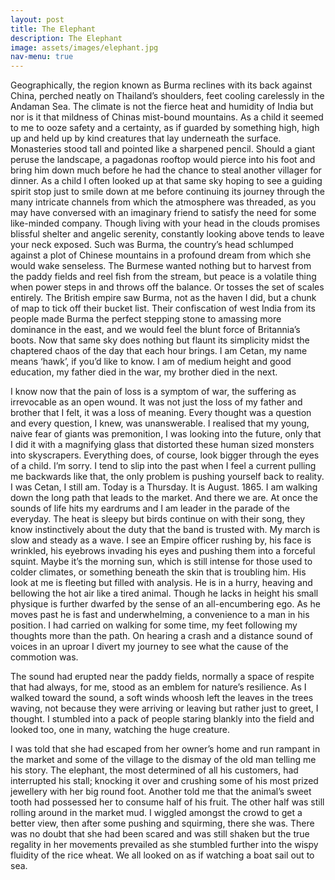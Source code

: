 ```yaml
---
layout: post
title: The Elephant
description: The Elephant
image: assets/images/elephant.jpg
nav-menu: true
---
```


Geographically, the region known as Burma reclines with its back against China, perched neatly on Thailand’s shoulders, feet cooling carelessly in the Andaman Sea. The climate is not the fierce heat and humidity of India but nor is it that mildness of Chinas mist-bound mountains. As a child it seemed to me to ooze safety and a certainty, as if guarded by something high, high up and held up by kind creatures that lay underneath the surface. Monasteries stood tall and pointed like a sharpened pencil. Should a giant peruse the landscape, a pagadonas rooftop would pierce into his foot and bring him down much before he had the chance to steal another villager for dinner. As a child I often looked up at that same sky hoping to see a guiding spirit stop just to smile down at me before continuing its journey through the many intricate channels from which the atmosphere was threaded, as you may have conversed with an imaginary friend to satisfy the need for some like-minded company. Though living with your head in the clouds promises blissful shelter and angelic serenity, constantly looking above tends to leave your neck exposed. Such was Burma, the country’s head schlumped against a plot of Chinese mountains in a profound dream from which she would wake senseless. The Burmese wanted nothing but to harvest from the paddy fields and reel fish from the stream, but peace is a volatile thing when power steps in and throws off the balance. Or tosses the set of scales entirely.  The British empire saw Burma, not as the haven I did, but a chunk of map to tick off their bucket list. Their confiscation of west India from its people made Burma the perfect stepping stone to amassing more dominance in the east, and we would feel the blunt force of Britannia’s boots. Now that same sky does nothing but flaunt its simplicity midst the chaptered chaos of the day that each hour brings. I am Cetan, my name means ‘hawk’, if you’d like to know. I am of medium height and good education, my father died in the war, my brother died in the next. 

I know now that the pain of loss is a symptom of war, the suffering as irrevocable as an open wound. It was not just the loss of my father and brother that I felt, it was a loss of meaning. Every thought was a question and every question, I knew, was unanswerable. I realised that my young, naive fear of giants was premonition, I was looking into the future, only that I did it with a magnifying glass that distorted these human sized monsters into skyscrapers. Everything does, of course, look bigger through the eyes of a child. I’m sorry. I tend to slip into the past when I feel a current pulling me backwards like that, the only problem is pushing yourself back to reality. I was Cetan, I still am. Today is a Thursday. It is August. 1865. I am walking down the long path that leads to the market. And there we are. At once the sounds of life hits my eardrums and I am leader in the parade of the everyday. The heat is sleepy but birds continue on with their song, they know instinctively about the duty that the band is trusted with. My march is slow and steady as a wave. I see an Empire officer rushing by, his face is wrinkled, his eyebrows invading his eyes and pushing them into a forceful squint. Maybe it’s the morning sun, which is still intense for those used to colder climates, or something beneath the skin that is troubling him. His look at me is fleeting but filled with analysis. He is in a hurry, heaving and bellowing the hot air like a tired animal. Though he lacks in height his small physique is further dwarfed by the sense of an all-encumbering ego. As he moves past he is fast and underwhelming, a convenience to a man in his position. I had carried on walking for some time, my feet following my thoughts more than the path. On hearing a crash and a distance sound of voices in an uproar I divert my journey to see what the cause of the commotion was. 

 The sound had erupted near the paddy fields, normally a space of respite that had always, for me, stood as an emblem for nature’s resilience. As I walked toward the sound, a soft winds whoosh left the leaves in the trees waving, not because they were arriving or leaving but rather just to greet, I thought. I stumbled into a pack of people staring blankly into the field and looked too, one in many, watching the huge creature. 

 I was told that she had escaped from her owner’s home and run rampant in the market and some of the village to the dismay of the old man telling me his story. The elephant, the most determined of all his customers, had interrupted his stall; knocking it over and crushing some of his most prized jewellery with her big round foot. Another told me that the animal’s sweet tooth had possessed her to consume half of his fruit. The other half was still rolling around in the market mud. I wiggled amongst the crowd to get a better view, then after some pushing and squirming, there she was.  There was no doubt that she had been scared and was still shaken but the true regality in her movements prevailed as she stumbled further into the wispy fluidity of the rice wheat. We all looked on as if watching a boat sail out to sea.